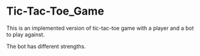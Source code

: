 # Tic-Tac-Toe_Game
This is an implemented version of tic-tac-toe game with a player and a bot to play against.

The bot has different strengths.
